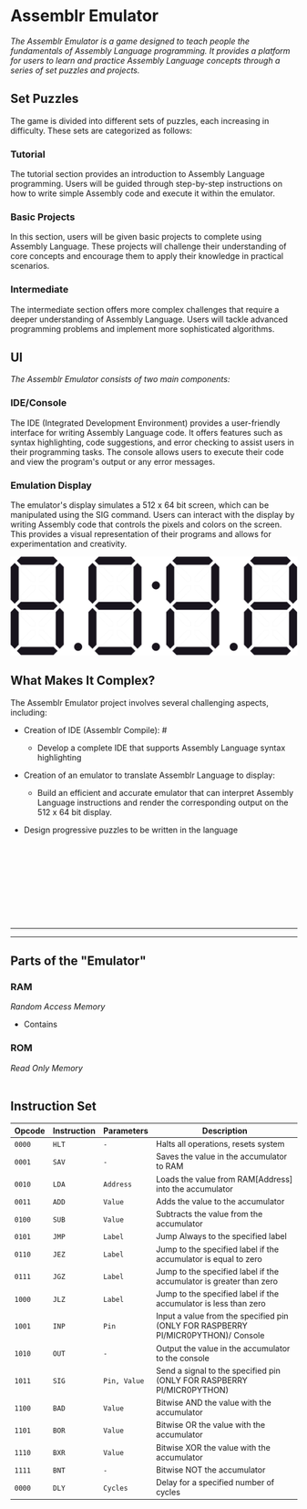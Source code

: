 # Assemblr Emulator
_The Assemblr Emulator is a game designed to teach people the fundamentals of Assembly Language programming. It provides a platform for users to learn and practice Assembly Language concepts through a series of set puzzles and projects._

## Set Puzzles
The game is divided into different sets of puzzles, each increasing in difficulty. These sets are categorized as follows:

### Tutorial
The tutorial section provides an introduction to Assembly Language programming. Users will be guided through step-by-step instructions on how to write simple Assembly code and execute it within the emulator.

### Basic Projects
In this section, users will be given basic projects to complete using Assembly Language. These projects will challenge their understanding of core concepts and encourage them to apply their knowledge in practical scenarios.

### Intermediate
The intermediate section offers more complex challenges that require a deeper understanding of Assembly Language. Users will tackle advanced programming problems and implement more sophisticated algorithms.

## UI
_The Assemblr Emulator consists of two main components:_

### IDE/Console
The IDE (Integrated Development Environment) provides a user-friendly interface for writing Assembly Language code. It offers features such as syntax highlighting, code suggestions, and error checking to assist users in their programming tasks. The console allows users to execute their code and view the program's output or any error messages.

### Emulation Display
The emulator's display simulates a 512 x 64 bit screen, which can be manipulated using the SIG command. Users can interact with the display by writing Assembly code that controls the pixels and colors on the screen. This provides a visual representation of their programs and allows for experimentation and creativity.

![Emulation Display](https://raw.githubusercontent.com/joshua-cotugno/Assemblr/main/README-resources/display.svg)

## What Makes It Complex?
The Assemblr Emulator project involves several challenging aspects, including:

- Creation of IDE (Assemblr Compile): #
    - Develop a complete IDE that supports Assembly Language syntax highlighting
- Creation of an emulator to translate Assemblr Language to display:
    - Build an efficient and accurate emulator that can interpret Assembly Language instructions and render the corresponding output on the 512 x 64 bit display.

- Design progressive puzzles to be written in the language

<br><br><br><br><br><br><br><br>
****
****
## Parts of the "Emulator"

### RAM
*_Random Access Memory_*
- Contains
### ROM
*_Read Only Memory_*
<br><br>
## Instruction Set

Opcode | Instruction | Parameters | Description
------------|------------|------------|------------
`0000` | `HLT` | `-` | Halts all operations, resets system
`0001` | `SAV` | `-` | Saves the value in the accumulator to RAM
`0010` | `LDA` | `Address` | Loads the value from RAM[Address] into the accumulator
`0011` | `ADD` | `Value` | Adds the value to the accumulator
`0100` | `SUB` | `Value` | Subtracts the value from the accumulator
`0101` | `JMP` | `Label` | Jump Always to the specified label 
`0110` | `JEZ` | `Label` | Jump to the specified label if the accumulator is equal to zero
`0111` | `JGZ` | `Label` | Jump to the specified label if the accumulator is greater than zero
`1000` | `JLZ` | `Label` | Jump to the specified label if the accumulator is less than zero
`1001` | `INP` | `Pin` | Input a value from the specified pin (ONLY FOR RASPBERRY PI/MICR0PYTHON)/ Console
`1010` | `OUT` | `-` | Output the value in the accumulator to the console
`1011` | `SIG` | `Pin, Value` | Send a signal to the specified pin (ONLY FOR RASPBERRY PI/MICR0PYTHON)
`1100` | `BAD` | `Value` | Bitwise AND the value with the accumulator
`1101` | `BOR` | `Value` | Bitwise OR the value with the accumulator
`1110` | `BXR` | `Value` | Bitwise XOR the value with the accumulator
`1111` | `BNT` | `-` | Bitwise NOT the accumulator
`0000` | `DLY` | `Cycles` | Delay for a specified number of cycles